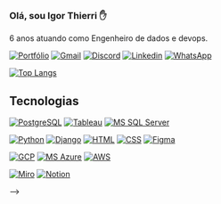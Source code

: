 <!--
**igorthierri18/igorthierri18** is a ✨ _special_ ✨ repository because its `README.md` (this file) appears on your GitHub profile.
Here are some ideas to get you started:
- 🔭 I’m currently working on ...
- 🌱 I’m currently learning ...
- 👯 I’m looking to collaborate on ...
- 🤔 I’m looking for help with ...
- 💬 Ask me about ...
- 📫 How to reach me: ...
- 😄 Pronouns: ...
- ⚡ Fun fact: ...
-->
### Olá, sou Igor Thierri ✋
6 anos atuando como Engenheiro de dados e devops.

[![Portfólio](https://img.shields.io/badge/Blogger-FF5722?style=for-the-badge&logo=blogger&logoColor=white)](https://app.powerbi.com/view?r=eyJrIjoiZGQ4OTMyZTEtZmFmMS00NTJhLWIzNzgtYTU5ZTc0MDM1NTc1IiwidCI6ImI1MzBiMGRmLWZiMmEtNDZlMC1hMTY4LTQwNWZjY2NmMWE5NCJ9&pageName=ReportSection)
[![Gmail](https://img.shields.io/badge/Gmail-D14836?style=for-the-badge&logo=gmail&logoColor=white)](https://bit.ly/3qIIkNo)
[![Discord](https://img.shields.io/badge/Discord-7289DA?style=for-the-badge&logo=discord&logoColor=white)](Genial#0487)
[![Linkedin](https://img.shields.io/badge/LinkedIn-0077B5?style=for-the-badge&logo=linkedin&logoColor=white)](https://www.linkedin.com/in/igor-thierri-594706180/)
[![WhatsApp](https://img.shields.io/badge/WhatsApp-25D366?style=for-the-badge&logo=whatsapp&logoColor=white)](https://api.whatsapp.com/send?1=pt_BR&phone=5511984155901)

[![Top Langs](https://github-readme-stats.vercel.app/api/top-langs/?username=igorthierri18&layout=compact)](https://github.com/igorthierri18/github-readme-stats)

## Tecnologias

[![PostgreSQL](https://img.shields.io/badge/PostgreSQL-316192?style=for-the-badge&logo=postgresql&logoColor=white)]()
[![Tableau](https://img.shields.io/badge/Tableau-E97627?style=for-the-badge&logo=Tableau&logoColor=white)]()
[![MS SQL Server](https://img.shields.io/badge/Microsoft_SQL_Server-CC2927?style=for-the-badge&logo=microsoft-sql-server&logoColor=white)]()

[![Python](https://img.shields.io/badge/Python-14354C?style=for-the-badge&logo=python&logoColor=white)]()
[![Django](https://img.shields.io/badge/Django-092E20?style=for-the-badge&logo=django&logoColor=white)]()
[![HTML](https://img.shields.io/badge/HTML5-E34F26?style=for-the-badge&logo=html5&logoColor=white)]()
[![CSS](https://img.shields.io/badge/CSS3-1572B6?style=for-the-badge&logo=css3&logoColor=white)]()
[![Figma](https://img.shields.io/badge/Figma-F24E1E?style=for-the-badge&logo=figma&logoColor=white)]()

[![GCP](https://img.shields.io/badge/Google_Cloud-4285F4?style=for-the-badge&logo=google-cloud&logoColor=white)]()
[![MS Azure](https://img.shields.io/badge/Microsoft_Azure-0089D6?style=for-the-badge&logo=microsoft-azure&logoColor=white)]()
[![AWS](https://img.shields.io/badge/Amazon_AWS-232F3E?style=for-the-badge&logo=amazon-aws&logoColor=white)]()


[![Miro](https://img.shields.io/badge/Miro-050038?style=for-the-badge&logo=Miro&logoColor=white)]()
[![Notion](https://img.shields.io/badge/Notion-000000?style=for-the-badge&logo=notion&logoColor=white)]()

-->
	
